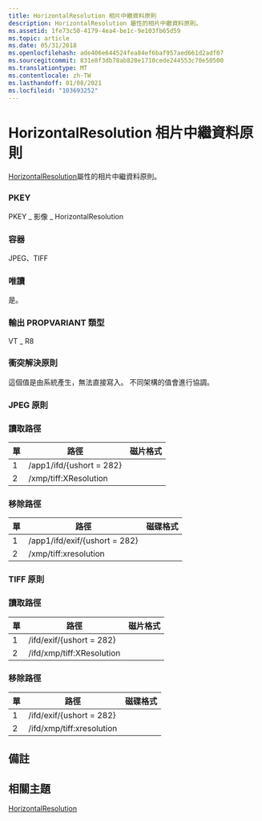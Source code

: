 ```yaml
---
title: HorizontalResolution 相片中繼資料原則
description: HorizontalResolution 屬性的相片中繼資料原則。
ms.assetid: 1fe73c50-4179-4ea4-be1c-9e103fb65d59
ms.topic: article
ms.date: 05/31/2018
ms.openlocfilehash: ade406e644524fea84ef6baf957aed661d2adf07
ms.sourcegitcommit: 831e8f3db78ab820e1710cede244553c70e50500
ms.translationtype: MT
ms.contentlocale: zh-TW
ms.lasthandoff: 01/08/2021
ms.locfileid: "103693252"
---
```

# <a name="systemimagehorizontalresolution-photo-metadata-policy"></a>HorizontalResolution 相片中繼資料原則

[HorizontalResolution](../properties/props-system-image-horizontalresolution.md)屬性的相片中繼資料原則。

### <a name="pkey"></a>PKEY

PKEY \_ 影像 \_ HorizontalResolution

### <a name="containers"></a>容器

JPEG、TIFF

### <a name="read-only"></a>唯讀

是。

### <a name="output-propvariant-type"></a>輸出 PROPVARIANT 類型

VT \_ R8

### <a name="conflict-resolution-policy"></a>衝突解決原則

這個值是由系統產生，無法直接寫入。 不同架構的值會進行協調。

### <a name="jpeg-policy"></a>JPEG 原則

### <a name="read-paths"></a>讀取路徑



| 單 | 路徑                   | 磁片格式 |
|-------|------------------------|-------------|
| 1     | /app1/ifd/{ushort = 282} |             |
| 2     | /xmp/tiff:XResolution  |             |



 

### <a name="remove-paths"></a>移除路徑



| 單 | 路徑                        | 磁碟格式 |
|-------|-----------------------------|-------------|
| 1     | /app1/ifd/exif/{ushort = 282} |             |
| 2     | /xmp/tiff:xresolution       |             |



 

### <a name="tiff-policies"></a>TIFF 原則

### <a name="read-paths"></a>讀取路徑



| 單 | 路徑                      | 磁片格式 |
|-------|---------------------------|-------------|
| 1     | /ifd/exif/{ushort = 282}    |             |
| 2     | /ifd/xmp/tiff:XResolution |             |



 

### <a name="remove-paths"></a>移除路徑



| 單 | 路徑                      | 磁碟格式 |
|-------|---------------------------|-------------|
| 1     | /ifd/exif/{ushort = 282}    |             |
| 2     | /ifd/xmp/tiff:xresolution |             |



 

## <a name="remarks"></a>備註

## <a name="related-topics"></a>相關主題

<dl> <dt>

[HorizontalResolution](../properties/props-system-image-horizontalresolution.md)
</dt> </dl>

 

 
